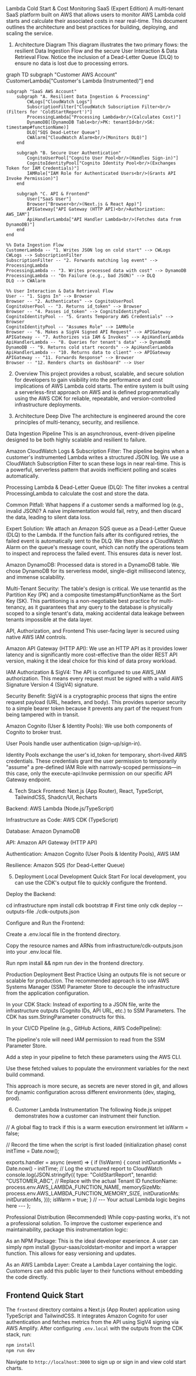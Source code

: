 
Lambda Cold Start & Cost Monitoring SaaS (Expert Edition)
A multi-tenant SaaS platform built on AWS that allows users to monitor AWS Lambda cold starts and calculate their associated costs in near real-time. This document outlines the architecture and best practices for building, deploying, and scaling the service.

1. Architecture Diagram
This diagram illustrates the two primary flows: the resilient Data Ingestion Flow and the secure User Interaction & Data Retrieval Flow. Notice the inclusion of a Dead-Letter Queue (DLQ) to ensure no data is lost due to processing errors.

graph TD
    subgraph "Customer AWS Account"
        CustomerLambda["Customer's Lambda (Instrumented)"]
    end

    subgraph "SaaS AWS Account"
        subgraph "A. Resilient Data Ingestion & Processing"
            CWLogs["CloudWatch Logs"]
            SubscriptionFilter["CloudWatch Subscription Filter<br/>(Filters for 'ColdStartReport')"]
            ProcessingLambda["Processing Lambda<br/>(Calculates Cost)"]
            DynamoDB[(DynamoDB Table<br/>PK: tenantId<br/>SK: timestamp#functionName)]
            DLQ["SQS Dead-Letter Queue"]
            CWAlarm["CloudWatch Alarm<br/>(Monitors DLQ)"]
        end

        subgraph "B. Secure User Authentication"
            CognitoUserPool["Cognito User Pool<br/>(Handles Sign-in)"]
            CognitoIdentityPool["Cognito Identity Pool<br/>(Exchanges Token for IAM Credentials)"]
            IAMRole["IAM Role for Authenticated Users<br/>(Grants API Invoke Permission)"]
        end

        subgraph "C. API & Frontend"
            User["SaaS User"]
            Browser["Browser<br/>(Next.js & React App)"]
            APIGateway["API Gateway (HTTP API)<br/>Authorization: AWS_IAM"]
            ApiHandlerLambda["API Handler Lambda<br/>(Fetches data from DynamoDB)"]
        end
    end

    %% Data Ingestion Flow
    CustomerLambda -- "1. Writes JSON log on cold start" --> CWLogs
    CWLogs --> SubscriptionFilter
    SubscriptionFilter -- "2. Forwards matching log event" --> ProcessingLambda
    ProcessingLambda -- "3. Writes processed data with cost" --> DynamoDB
    ProcessingLambda -- "On Failure (e.g., bad JSON)" --> DLQ
    DLQ --> CWAlarm

    %% User Interaction & Data Retrieval Flow
    User -- "1. Signs In" --> Browser
    Browser -- "2. Authenticates" --> CognitoUserPool
    CognitoUserPool -- "3. Returns id_token" --> Browser
    Browser -- "4. Passes id_token" --> CognitoIdentityPool
    CognitoIdentityPool -- "5. Grants Temporary AWS Credentials" --> Browser
    CognitoIdentityPool -- "Assumes Role" --> IAMRole
    Browser -- "6. Makes a SigV4 Signed API Request" --> APIGateway
    APIGateway -- "7. Authorizes via IAM & Invokes" --> ApiHandlerLambda
    ApiHandlerLambda -- "8. Queries for tenant's data" --> DynamoDB
    DynamoDB -- "9. Returns cold start records" --> ApiHandlerLambda
    ApiHandlerLambda -- "10. Returns data to client" --> APIGateway
    APIGateway -- "11. Forwards Response" --> Browser
    Browser -- "12. Renders charts on dashboard" --> User

2. Overview
This project provides a robust, scalable, and secure solution for developers to gain visibility into the performance and cost implications of AWS Lambda cold starts. The entire system is built using a serverless-first approach on AWS and is defined programmatically using the AWS CDK for reliable, repeatable, and version-controlled infrastructure deployments.

3. Architecture Deep Dive
The architecture is engineered around the core principles of multi-tenancy, security, and resilience.

Data Ingestion Pipeline
This is an asynchronous, event-driven pipeline designed to be both highly scalable and resilient to failure.

Amazon CloudWatch Logs & Subscription Filter: The pipeline begins when a customer's instrumented Lambda writes a structured JSON log. We use a CloudWatch Subscription Filter to scan these logs in near real-time. This is a powerful, serverless pattern that avoids inefficient polling and scales automatically.

Processing Lambda & Dead-Letter Queue (DLQ): The filter invokes a central ProcessingLambda to calculate the cost and store the data.

Common Pitfall: What happens if a customer sends a malformed log (e.g., invalid JSON)? A naive implementation would fail, retry, and then discard the data, leading to silent data loss.

Expert Solution: We attach an Amazon SQS queue as a Dead-Letter Queue (DLQ) to the Lambda. If the function fails after its configured retries, the failed event is automatically sent to the DLQ. We then place a CloudWatch Alarm on the queue's message count, which can notify the operations team to inspect and reprocess the failed event. This ensures data is never lost.

Amazon DynamoDB: Processed data is stored in a DynamoDB table. We chose DynamoDB for its serverless model, single-digit millisecond latency, and immense scalability.

Multi-Tenant Security: The table's design is critical. We use tenantId as the Partition Key (PK) and a composite timestamp#functionName as the Sort Key (SK). This partitioning is a non-negotiable best practice for multi-tenancy, as it guarantees that any query to the database is physically scoped to a single tenant's data, making accidental data leakage between tenants impossible at the data layer.

API, Authorization, and Frontend
This user-facing layer is secured using native AWS IAM controls.

Amazon API Gateway (HTTP API): We use an HTTP API as it provides lower latency and is significantly more cost-effective than the older REST API version, making it the ideal choice for this kind of data proxy workload.

IAM Authorization & SigV4: The API is configured to use AWS_IAM authorization. This means every request must be signed with a valid AWS Signature Version 4 (SigV4) signature.

Security Benefit: SigV4 is a cryptographic process that signs the entire request payload (URL, headers, and body). This provides superior security to a simple bearer token because it prevents any part of the request from being tampered with in transit.

Amazon Cognito (User & Identity Pools): We use both components of Cognito to broker trust.

User Pools handle user authentication (sign-up/sign-in).

Identity Pools exchange the user's id_token for temporary, short-lived AWS credentials. These credentials grant the user permission to temporarily "assume" a pre-defined IAM Role with narrowly-scoped permissions—in this case, only the execute-api:Invoke permission on our specific API Gateway endpoint.

4. Tech Stack
Frontend: Next.js (App Router), React, TypeScript, TailwindCSS, Shadcn/UI, Recharts

Backend: AWS Lambda (Node.js/TypeScript)

Infrastructure as Code: AWS CDK (TypeScript)

Database: Amazon DynamoDB

API: Amazon API Gateway (HTTP API)

Authentication: Amazon Cognito (User Pools & Identity Pools), AWS IAM

Resilience: Amazon SQS (for Dead-Letter Queue)

5. Deployment
Local Development Quick Start
For local development, you can use the CDK's output file to quickly configure the frontend.

Deploy the Backend:

cd infrastructure
npm install
cdk bootstrap # First time only
cdk deploy --outputs-file ./cdk-outputs.json

Configure and Run the Frontend:

Create a .env.local file in the frontend directory.

Copy the resource names and ARNs from infrastructure/cdk-outputs.json into your .env.local file.

Run npm install && npm run dev in the frontend directory.

Production Deployment Best Practice
Using an outputs file is not secure or scalable for production. The recommended approach is to use AWS Systems Manager (SSM) Parameter Store to decouple the infrastructure from the application configuration.

In your CDK Stack: Instead of exporting to a JSON file, write the infrastructure outputs (Cognito IDs, API URL, etc.) to SSM Parameters. The CDK has ssm.StringParameter constructs for this.

In your CI/CD Pipeline (e.g., GitHub Actions, AWS CodePipeline):

The pipeline's role will need IAM permission to read from the SSM Parameter Store.

Add a step in your pipeline to fetch these parameters using the AWS CLI.

Use these fetched values to populate the environment variables for the next build command.

This approach is more secure, as secrets are never stored in git, and allows for dynamic configuration across different environments (dev, staging, prod).

6. Customer Lambda Instrumentation
The following Node.js snippet demonstrates how a customer can instrument their function.

// A global flag to track if this is a warm execution environment
let isWarm = false;

// Record the time when the script is first loaded (initialization phase)
const initTime = Date.now();

exports.handler = async (event) => {
    if (!isWarm) {
        const initDurationMs = Date.now() - initTime;
        // Log the structured report to CloudWatch
        console.log(JSON.stringify({
            type: "ColdStartReport",
            tenantId: "CUSTOMER_ABC", // Replace with the actual Tenant ID
            functionName: process.env.AWS_LAMBDA_FUNCTION_NAME,
            memorySizeMb: process.env.AWS_LAMBDA_FUNCTION_MEMORY_SIZE,
            initDurationMs: initDurationMs,
        }));
        isWarm = true;
    }
    // --- Your actual Lambda logic begins here ---
};

Professional Distribution (Recommended)
While copy-pasting works, it's not a professional solution. To improve the customer experience and maintainability, package this instrumentation logic:

As an NPM Package: This is the ideal developer experience. A user can simply npm install @your-saas/coldstart-monitor and import a wrapper function. This allows for easy versioning and updates.

As an AWS Lambda Layer: Create a Lambda Layer containing the logic. Customers can add this public layer to their functions without embedding the code directly.

## Frontend Quick Start
The `frontend` directory contains a Next.js (App Router) application using TypeScript and TailwindCSS. It integrates Amazon Cognito for user authentication and fetches metrics from the API using SigV4 signing via AWS Amplify. After configuring `.env.local` with the outputs from the CDK stack, run:

```bash
npm install
npm run dev
```

Navigate to `http://localhost:3000` to sign up or sign in and view cold start charts.
